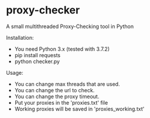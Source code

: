 # proxy-checker
A small multithreaded Proxy-Checking tool in Python

Installation:
- You need Python 3.x (tested with 3.7.2)
- pip install requests 
- python checker.py

Usage:
- You can change max threads that are used.
- You can change the url to check.
- You can change the proxy timeout.
- Put your proxies in the 'proxies.txt' file
- Working proxies will be saved in 'proxies_working.txt'
